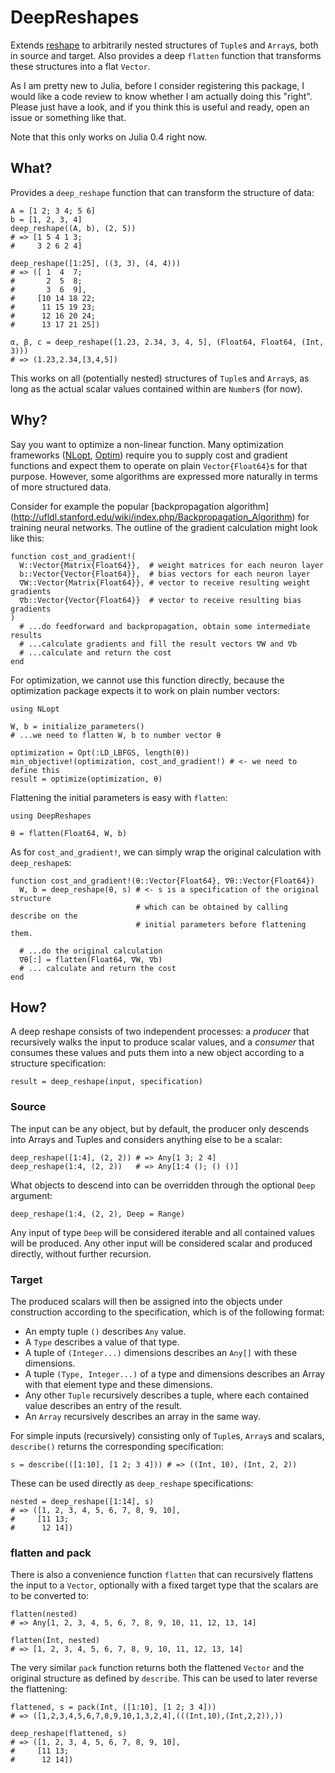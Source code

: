 # DeepReshapes

Extends
[reshape](http://julia.readthedocs.org/en/latest/stdlib/base/#Base.reshape)
to arbitrarily nested structures of `Tuple`s and `Array`s, both in source and
target. Also provides a deep `flatten` function that transforms these structures
into a flat `Vector`.

As I am pretty new to Julia, before I consider registering this package, I would
like a code review to know whether I am actually doing this "right". Please just
have a look, and if you think this is useful and ready, open an issue or
something like that.

Note that this only works on Julia 0.4 right now.

## What?

Provides a `deep_reshape` function that can transform the structure of data:

```
A = [1 2; 3 4; 5 6]
b = [1, 2, 3, 4]
deep_reshape((A, b), (2, 5))
# => [1 5 4 1 3;
#     3 2 6 2 4]

deep_reshape([1:25], ((3, 3), (4, 4)))
# => ([ 1  4  7;
#       2  5  8;
#       3  6  9],
#     [10 14 18 22;
#      11 15 19 23;
#      12 16 20 24;
#      13 17 21 25])

α, β, c = deep_reshape([1.23, 2.34, 3, 4, 5], (Float64, Float64, (Int, 3)))
# => (1.23,2.34,[3,4,5])
```

This works on all (potentially nested) structures of `Tuple`s and `Array`s, as
long as the actual scalar values contained within are `Number`s (for now).

## Why?

Say you want to optimize a non-linear function. Many optimization frameworks
([NLopt](https://github.com/JuliaOpt/NLopt.jl),
[Optim](https://github.com/JuliaOpt/Optim.jl)) require you to supply cost and
gradient functions and expect them to operate on plain `Vector{Float64}`s for
that purpose. However, some algorithms are expressed more naturally in terms of
more structured data.

Consider for example the popular
[backpropagation algorithm]
(http://ufldl.stanford.edu/wiki/index.php/Backpropagation_Algorithm)
for training neural networks. The outline of the gradient calculation might look
like this:

```
function cost_and_gradient!(
  W::Vector{Matrix{Float64}},  # weight matrices for each neuron layer
  b::Vector{Vector{Float64}},  # bias vectors for each neuron layer
  ∇W::Vector{Matrix{Float64}}, # vector to receive resulting weight gradients
  ∇b::Vector{Vector{Float64}}  # vector to receive resulting bias gradients
)
  # ...do feedforward and backpropagation, obtain some intermediate results
  # ...calculate gradients and fill the result vectors ∇W and ∇b
  # ...calculate and return the cost
end
```

For optimization, we cannot use this function directly, because the optimization
package expects it to work on plain number vectors:

```
using NLopt

W, b = initialize_parameters()
# ...we need to flatten W, b to number vector θ

optimization = Opt(:LD_LBFGS, length(θ))
min_objective!(optimization, cost_and_gradient!) # <- we need to define this
result = optimize(optimization, θ)
```

Flattening the initial parameters is easy with `flatten`:

```
using DeepReshapes

θ = flatten(Float64, W, b)
```

As for `cost_and_gradient!`, we can simply wrap the original calculation with
`deep_reshape`s:

```
function cost_and_gradient!(θ::Vector{Float64}, ∇θ::Vector{Float64})
  W, b = deep_reshape(θ, s) # <- s is a specification of the original structure
                            # which can be obtained by calling describe on the
                            # initial parameters before flattening them.

  # ...do the original calculation
  ∇θ[:] = flatten(Float64, ∇W, ∇b)
  # ... calculate and return the cost
end
```

## How?

A deep reshape consists of two independent processes: a *producer* that
recursively walks the input to produce scalar values, and a *consumer* that
consumes these values and puts them into a new object according to a structure
specification:

```
result = deep_reshape(input, specification)
```

### Source

The input can be any object, but by default, the producer only descends into
Arrays and Tuples and considers anything else to be a scalar:

```
deep_reshape([1:4], (2, 2)) # => Any[1 3; 2 4]
deep_reshape(1:4, (2, 2))   # => Any[1:4 (); () ()]
```

What objects to descend into can be overridden through the optional `Deep`
argument:

```
deep_reshape(1:4, (2, 2), Deep = Range)
```

Any input of type `Deep` will be considered iterable and all contained values
will be produced. Any other input will be considered scalar and produced
directly, without further recursion.

### Target

The produced scalars will then be assigned into the objects under construction 
according to the specification, which is of the following format:

- An empty tuple `()` describes `Any` value.
- A `Type` describes a value of that type.
- A tuple of `(Integer...)` dimensions describes an `Any[]` with these
  dimensions.
- A tuple `(Type, Integer...)` of a type and dimensions describes an Array
  with that element type and these dimensions.
- Any other `Tuple` recursively describes a tuple, where each contained value
  describes an entry of the result.
- An `Array` recursively describes an array in the same way.

For simple inputs (recursively) consisting only of `Tuple`s, `Array`s and
scalars, `describe()` returns the corresponding specification:

```
s = describe(([1:10], [1 2; 3 4])) # => ((Int, 10), (Int, 2, 2))
```

These can be used directly as `deep_reshape` specifications:

```
nested = deep_reshape([1:14], s)
# => ([1, 2, 3, 4, 5, 6, 7, 8, 9, 10],
#     [11 13;
#      12 14])
```

### flatten and pack

There is also a convenience function `flatten` that can recursively flattens the
input to a `Vector`, optionally with a fixed target type that the scalars are to
be converted to:

```
flatten(nested)
# => Any[1, 2, 3, 4, 5, 6, 7, 8, 9, 10, 11, 12, 13, 14]

flatten(Int, nested)
# => [1, 2, 3, 4, 5, 6, 7, 8, 9, 10, 11, 12, 13, 14]
```

The very similar `pack` function returns both the flattened `Vector` and the
original structure as defined by `describe`. This can be used to later reverse
the flattening:

```
flattened, s = pack(Int, ([1:10], [1 2; 3 4]))
# => ([1,2,3,4,5,6,7,8,9,10,1,3,2,4],(((Int,10),(Int,2,2)),))

deep_reshape(flattened, s)
# => ([1, 2, 3, 4, 5, 6, 7, 8, 9, 10],
#     [11 13;
#      12 14])
```
